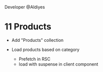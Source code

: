 Developer @Aldiyes

# 11 Products

- Add "Products" collection
- Load products based on category

  - Prefetch in RSC
  - load with suspense in client component
